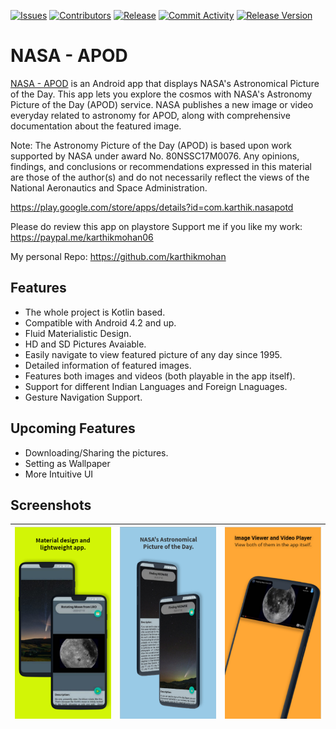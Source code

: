 </p>
<p align="left">
    <a href="https://github.com/karthikmohan/NASA-POTD/issues" alt="Issues">
        <img src="https://img.shields.io/github/issues/karthikmohan/NASA-POTD?style=for-the-badge" alt="Issues"/></a>
    <a href="https://github.com/karthikmohan/NASA-POTD/graphs/contributors" alt="Contributors">
        <img src="https://img.shields.io/github/contributors/karthikmohan/NASA-POTD?style=for-the-badge" alt="Contributors"/></a>
    <a href="https://github.com/karthikmohan/NASA-POTD/releases" alt="Release">
        <img src="https://img.shields.io/github/release-date/karthikmohan/NASA-POTD?style=for-the-badge" alt="Release"/></a> 
     <a href="https://github.com/karthikmohan/NASA-POTD/commits" alt="Commit Activity">
        <img src="https://img.shields.io/github/commit-activity/m/karthikmohan/NASA-POTD?style=for-the-badge" alt="Commit Activity"/></a> 
    <a href="https://github.com/karthikmohan/NASA-POTD/releases" alt="Release Version">
        <img src="https://img.shields.io/github/v/release/karthikmohan/NASA-POTD?style=for-the-badge" alt="Release Version"/></a>
</p>  

# NASA - APOD
[NASA - APOD](https://play.google.com/store/apps/details?id=com.karthik.nasapotd) is an Android app that displays NASA's Astronomical Picture of the Day. 
This app lets you explore the cosmos with NASA's Astronomy Picture of the Day (APOD) service. NASA publishes a new image or video everyday related to astronomy for APOD, along with comprehensive documentation about the featured image.

Note: The Astronomy Picture of the Day (APOD) is based upon work supported by NASA under award No. 80NSSC17M0076. Any opinions, findings, and conclusions or recommendations expressed in this material are those of the author(s) and do not necessarily reflect the views of the National Aeronautics and Space Administration.

https://play.google.com/store/apps/details?id=com.karthik.nasapotd

Please do review this app on playstore
Support me if you like my work: https://paypal.me/karthikmohan06

My personal Repo: https://github.com/karthikmohan

## Features
* The whole project is Kotlin based.
* Compatible with Android 4.2 and up.
* Fluid Materialistic Design.
* HD and SD Pictures Avaiable.
* Easily navigate to view featured picture of any day since 1995.
* Detailed information of featured images.
* Features both images and videos (both playable in the app itself).
* Support for different Indian Languages and Foreign Lnaguages.
* Gesture Navigation Support.

## Upcoming Features
* Downloading/Sharing the pictures.
* Setting as Wallpaper
* More Intuitive UI

## Screenshots

| ![Main view](screenshots/1.PNG)  | ![Image description](screenshots/2.PNG) | ![Video View](screenshots/3.PNG) |
|:---:|:---:|:---:|
